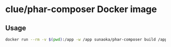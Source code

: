 # clue/phar-composer Docker image

## Usage

```bash
docker run --rm -v $(pwd):/app -w /app sunaoka/phar-composer build /app
```
